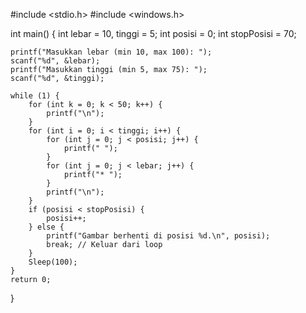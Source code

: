 #include <stdio.h>
#include <windows.h>

int main() {
    int lebar = 10, tinggi = 5;
    int posisi = 0;
    int stopPosisi = 70;

    printf("Masukkan lebar (min 10, max 100): ");
    scanf("%d", &lebar);
    printf("Masukkan tinggi (min 5, max 75): ");
    scanf("%d", &tinggi);

    while (1) {
        for (int k = 0; k < 50; k++) {
            printf("\n");
        }
        for (int i = 0; i < tinggi; i++) {
            for (int j = 0; j < posisi; j++) {
                printf(" ");
            }
            for (int j = 0; j < lebar; j++) {
                printf("* ");
            }
            printf("\n");
        }
        if (posisi < stopPosisi) {
            posisi++;
        } else {
            printf("Gambar berhenti di posisi %d.\n", posisi);
            break; // Keluar dari loop
        }
        Sleep(100);
    }
    return 0;
}
